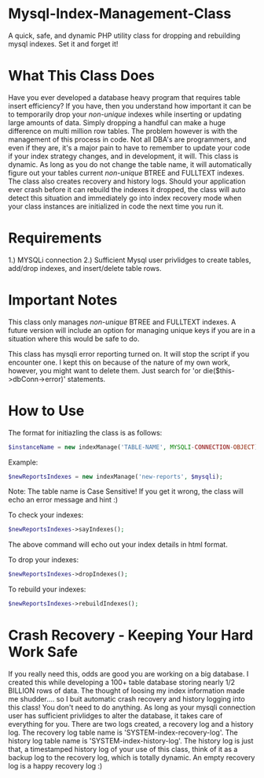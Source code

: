 # Mysql-Index-Management-Class

A quick, safe, and dynamic PHP utility class for dropping and rebuilding mysql indexes. Set it and forget it!

What This Class Does
====================

Have you ever developed a database heavy program that requires table insert efficiency? If you have, then you understand how important it can be to temporarily drop your *non-unique* indexes while inserting or updating large amounts of data. Simply dropping a handful can make a huge difference on multi million row tables. The problem however is with the management of this process in code. Not all DBA's are programmers, and even if they are, it's a major pain to have to remember to update your code if your index strategy changes, and in development, it will. This class is dynamic. As long as you do not change the table name, it will automatically figure out your tables current *non-unique* BTREE and FULLTEXT indexes. The class also creates recovery and history logs. Should your application ever crash before it can rebuild the indexes it dropped, the class will auto detect this situation and immediately go into index recovery mode when your class instances are initialized in code the next time you run it.

Requirements
============

1.) MYSQLi connection
2.) Sufficient Mysql user privlidges to create tables, add/drop indexes, and insert/delete table rows. 

Important Notes
===============

This class only manages *non-unique* BTREE and FULLTEXT indexes. A future version will include an option for managing unique keys if you are in a situation where this would be safe to do.

This class has mysqli error reporting turned on. It will stop the script if you encounter one. I kept this on because of the nature of my own work, however, you might want to delete them. Just search for 'or die($this->dbConn->error)' statements.

How to Use
==========

The format for initiazling the class is as follows:

```php
$instanceName = new indexManage('TABLE-NAME', MYSQLI-CONNECTION-OBJECT);
```

Example:

```php
$newReportsIndexes = new indexManage('new-reports', $mysqli);
```
Note: The table name is Case Sensitive! If you get it wrong, the class will echo an error message and hint :)

To check your indexes:

```php
$newReportsIndexes->sayIndexes();
```
The above command will echo out your index details in html format.

To drop your indexes:

```php
$newReportsIndexes->dropIndexes();
```
To rebuild your indexes:

```php
$newReportsIndexes->rebuildIndexes();
```
Crash Recovery - Keeping Your Hard Work Safe
============================================

If you really need this, odds are good you are working on a big database. I created this while developing a 100+ table database storing nearly 1/2 BILLION rows of data. The thought of loosing my index information made me shudder.... so I buit automatic crash recovery and history logging into this class! You don't need to do anything. As long as your mysqli connection user has sufficient privlidges to alter the database, it takes care of everything for you. There are two logs created, a recovery log and a history log. The recovery log table name is 'SYSTEM-index-recovery-log'. The history log table name is 'SYSTEM-index-history-log'. The history log is just that, a timestamped history log of your use of this class, think of it as a backup log to the recovery log, which is totally dynamic. An empty recovery log is a happy recovery log :)
